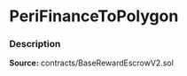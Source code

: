 # PeriFinanceToPolygon

### Description <a id="description"></a>

**Source:** contracts/BaseRewardEscrowV2.sol

